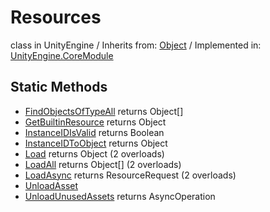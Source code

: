 # Resources
class in UnityEngine
 / Inherits from: <a href="https://docs.unity3d.com/6000.1/Documentation/ScriptReference/Object.html">Object</a> / Implemented in: <a href="https://docs.unity3d.com/6000.1/Documentation/ScriptReference/UnityEngine.CoreModule.html">UnityEngine.CoreModule</a>

## Static Methods
- <a href="https://docs.unity3d.com/6000.1/Documentation/ScriptReference/Resources.FindObjectsOfTypeAll.html">FindObjectsOfTypeAll</a> returns Object[]
- <a href="https://docs.unity3d.com/6000.1/Documentation/ScriptReference/Resources.GetBuiltinResource.html">GetBuiltinResource</a> returns Object
- <a href="https://docs.unity3d.com/6000.1/Documentation/ScriptReference/Resources.InstanceIDIsValid.html">InstanceIDIsValid</a> returns Boolean
- <a href="https://docs.unity3d.com/6000.1/Documentation/ScriptReference/Resources.InstanceIDToObject.html">InstanceIDToObject</a> returns Object
- <a href="https://docs.unity3d.com/6000.1/Documentation/ScriptReference/Resources.Load.html">Load</a> returns Object (2 overloads)
- <a href="https://docs.unity3d.com/6000.1/Documentation/ScriptReference/Resources.LoadAll.html">LoadAll</a> returns Object[] (2 overloads)
- <a href="https://docs.unity3d.com/6000.1/Documentation/ScriptReference/Resources.LoadAsync.html">LoadAsync</a> returns ResourceRequest (2 overloads)
- <a href="https://docs.unity3d.com/6000.1/Documentation/ScriptReference/Resources.UnloadAsset.html">UnloadAsset</a>
- <a href="https://docs.unity3d.com/6000.1/Documentation/ScriptReference/Resources.UnloadUnusedAssets.html">UnloadUnusedAssets</a> returns AsyncOperation
